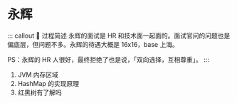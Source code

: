# 永辉

::: callout 🧧 过程简述
永辉的面试是 HR 和技术面一起面的。面试官问的问题也是偏底层，但问题不多。永辉的待遇大概是 16x16，base 上海。

PS：永辉的 HR 人很好，最终拒绝了也是说，「双向选择，互相尊重」。
:::

1. JVM 内存区域
2. HashMap 的实现原理
3. 红黑树有了解吗